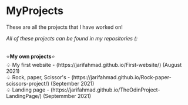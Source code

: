 # MyProjects
These are all the projects that I have worked on! <br>
<p><em>All of these projects can be found in my repositories (: </em> </p> <br>
⭐<b>My own projects</b>⭐<br>
♤ My first website - (https://jarifahmad.github.io/First-website/) (August 2021) <br>
♤ Rock, paper, Scissor's - (https://jarifahmad.github.io/Rock-paper-scissors-project/) (September 2021) <br>
♤ Landing page - (https://jarifahmad.github.io/TheOdinProject-LandingPage/) (Septemmber 2021) <br> 
